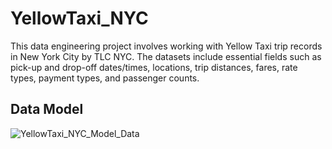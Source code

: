 # YellowTaxi_NYC
This data engineering project involves working with Yellow Taxi trip records in New York City by TLC NYC. The datasets include essential fields such as pick-up and drop-off dates/times, locations, trip distances, fares, rate types, payment types, and passenger counts. 

## Data Model
![YellowTaxi_NYC_Model_Data](https://github.com/gabrielnsil/YellowTaxi_NYC/assets/46875030/49d70fb0-ea83-4fba-b8a3-227313c150a0)
